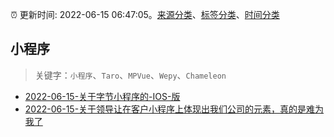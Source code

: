 :alarm_clock: 更新时间: 2022-06-15 06:47:05。[来源分类](../README.md)、[标签分类](../TAGS.md)、[时间分类](../TIMELINE.md)

## 小程序


> 关键字：`小程序`、`Taro`、`MPVue`、`Wepy`、`Chameleon`



- [2022-06-15-关于字节小程序的-IOS-版](https://www.v2ex.com/t/859769) 
- [2022-06-15-关于领导让在客户小程序上体现出我们公司的元素，真的是难为我了](https://www.v2ex.com/t/859727) 